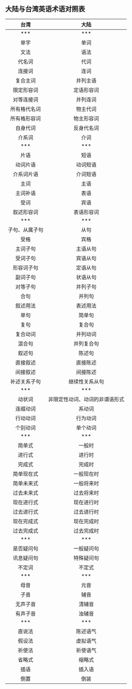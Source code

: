 ## 大陆与台湾英语术语对照表

| 台湾 | 大陆 |
| :---: | :---: |
| \*\*\* | \*\*\* |
| 单字 | 单词 |
| 文法 | 语法 |
| 代名词 | 代词 |
| 连接词 | 连词 |
| 复合主词 | 并列主语 |
| 限定形容词 | 定语形容词 |
| 对等连接词 | 并列连词 |
| 所有格代名词 | 物主代词 |
| 所有格形容词 | 物主形容词 |
| 自身代词 | 反身代名词 |
| 介系词 | 介词 |
| \*\*\* | \*\*\* |
| 片语 | 短语 |
| 动词片语 | 动词短语 |
| 介系词片语 | 介词短语 |
| 主词 | 主语 |
| 主词补语 | 表语 |
| 受词 | 宾语 |
| 叙述形容词 | 表语形容词 |
| \*\*\* | \*\*\* |
| 子句、从属子句 | 从句 |
| 受格 | 宾格 |
| 主词子句 | 主语从句 |
| 受词子句 | 宾语从句 |
| 形容词子句 | 定语从句 |
| 副词子句 | 状语从句 |
| 对等子句 | 并列子句 |
| 合句 | 并列句 |
| 叙述用法 | 表述用法 |
| 单句 | 简单句 |
| 复句 | 复合句 |
| 复合动词 | 并列动词 |
| 混合句 | 并列复合句 |
| 叙述句 | 陈述句 |
| 直接叙述 | 直接陈述 |
| 间接叙述 | 间接陈述 |
| 补述关系子句 | 继续性关系从句 |
| \*\*\* | \*\*\* |
| 动状词 | 非限定性动词、动词的非谓语形式 |
| 连缀动词 | 系动词 |
| 行动动词 | 行为动词 |
| 个别动词 | 单个动词 |
| \*\*\* | \*\*\* |
| 简单式 | 一般时 |
| 进行式 | 进行时 |
| 完成式 | 完成时 |
| 简单现在式 | 一般现在时 |
| 简单未来式 | 一般将来时 |
| 过去未来式 | 过去将来时 |
| 现在进行式 | 现在进行时 |
| 过去进行式 | 过去进行时 |
| 现在完成式 | 现在完成时 |
| 过去完成式 | 过去完成时 |
| \*\*\* | \*\*\* |
| 是否疑问句 | 一般疑问句 |
| 讯息疑问句 | 特殊疑问句 |
| 不定词 | 不定式 |
| \*\*\* | \*\*\* |
| 母音 | 元音 |
| 子音 | 辅音 |
| 无声子音 | 清辅音 |
| 有声子音 | 浊辅音 |
| \*\*\* | \*\*\* |
| 直说法 | 陈述语气 |
| 假设法 | 虚拟语气 |
| 祈使法 | 祈使语气 |
| 省略式 | 缩略式 |
| 插语 | 插入语 |
| 倒置 | 倒装 |



